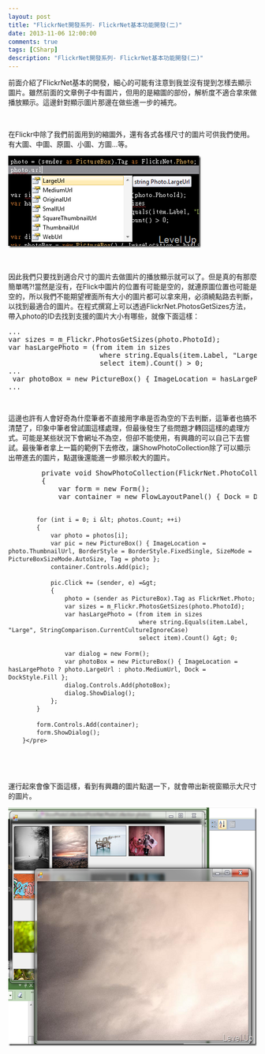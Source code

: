 ```yaml
---
layout: post
title: "FlickrNet開發系列- FlickrNet基本功能開發(二)"
date: 2013-11-06 12:00:00
comments: true
tags: [CSharp]
description: "FlickrNet開發系列- FlickrNet基本功能開發(二)"
---
```

<p>
	前面介紹了FlickrNet基本的開發，細心的可能有注意到我並沒有提到怎樣去顯示圖片。雖然前面的文章例子中有圖片，但用的是縮圖的部份，解析度不適合拿來做播放顯示。這邊針對顯示圖片那邊在做些進一步的補充。</p>
<p>
	 </p>
<p>
	在Flickr中除了我們前面用到的縮圖外，還有各式各樣尺寸的圖片可供我們使用。有大圖、中圖、原圖、小圖、方圖...等。</p>
<p>
	<img alt="image" border="0" height="187" src="\images\posts\fa4d2166-577d-4ec8-90be-987aa4106b10\image_thumb_1.png" style="border-bottom: 0px; border-left: 0px; border-top: 0px; border-right: 0px" width="391" /></p>
<p>
	 </p>
<p>
	因此我們只要找到適合尺寸的圖片去做圖片的播放顯示就可以了。但是真的有那麼簡單嗎?!當然是沒有，在Flick中圖片的位置有可能是空的，就連原圖位置也可能是空的，所以我們不能期望裡面所有大小的圖片都可以拿來用，必須繞點路去判斷，以找到最適合的圖片。在程式撰寫上可以透過FlickrNet.PhotosGetSizes方法，帶入photo的ID去找到支援的圖片大小有哪些，就像下面這樣：</p>
<div class="wlWriterSmartContent" id="scid:812469c5-0cb0-4c63-8c15-c81123a09de7:3a3b4d0d-da93-4915-a2e3-8a1e8d746e34" style="padding-bottom: 0px; margin: 0px; padding-left: 0px; padding-right: 0px; display: inline; float: none; padding-top: 0px">
	<pre class="c#" name="code">
...
var sizes = m_Flickr.PhotosGetSizes(photo.PhotoId);
var hasLargePhoto = (from item in sizes
                      where string.Equals(item.Label, "Large", StringComparison.CurrentCultureIgnoreCase)
                      select item).Count() &gt; 0;
...                   
 var photoBox = new PictureBox() { ImageLocation = hasLargePhoto ? photo.LargeUrl : photo.MediumUrl, Dock = DockStyle.Fill };
...                    </pre>
</div>
<p>
	 </p>
<p>
	這邊也許有人會好奇為什麼筆者不直接用字串是否為空的下去判斷，這筆者也搞不清楚了，印象中筆者曾試圖這樣處理，但最後發生了些問題才轉回這樣的處理方式。可能是某些狀況下會網址不為空，但卻不能使用，有興趣的可以自己下去嘗試。最後筆者拿上一篇的範例下去修改，讓ShowPhotoCollection除了可以顯示出帶進去的圖片，點選後還能進一步顯示較大的圖片。</p>
<div class="wlWriterSmartContent" id="scid:812469c5-0cb0-4c63-8c15-c81123a09de7:631bd565-9933-4567-ad2d-86a958b01072" style="padding-bottom: 0px; margin: 0px; padding-left: 0px; padding-right: 0px; display: inline; float: none; padding-top: 0px">
	<pre class="c#" name="code">
        private void ShowPhotoCollection(FlickrNet.PhotoCollection photos)
        {
            var form = new Form();
            var container = new FlowLayoutPanel() { Dock = DockStyle.Fill };

            for (int i = 0; i &lt; photos.Count; ++i)
            {
                var photo = photos[i];
                var pic = new PictureBox() { ImageLocation = photo.ThumbnailUrl, BorderStyle = BorderStyle.FixedSingle, SizeMode = PictureBoxSizeMode.AutoSize, Tag = photo };
                container.Controls.Add(pic);

                pic.Click += (sender, e) =&gt;
                {
                    photo = (sender as PictureBox).Tag as FlickrNet.Photo;
                    var sizes = m_Flickr.PhotosGetSizes(photo.PhotoId);
                    var hasLargePhoto = (from item in sizes
                                         where string.Equals(item.Label, "Large", StringComparison.CurrentCultureIgnoreCase)
                                         select item).Count() &gt; 0;
                    
                    var dialog = new Form();
                    var photoBox = new PictureBox() { ImageLocation = hasLargePhoto ? photo.LargeUrl : photo.MediumUrl, Dock = DockStyle.Fill };
                    dialog.Controls.Add(photoBox);
                    dialog.ShowDialog();
                };
            }

            form.Controls.Add(container);
            form.ShowDialog();
        }</pre>
</div>
<p>
	 </p>
<p>
	運行起來會像下面這樣，看到有興趣的圖片點選一下，就會帶出新視窗顯示大尺寸的圖片。</p>
<p>
	<img alt="image" border="0" height="484" src="\images\posts\fa4d2166-577d-4ec8-90be-987aa4106b10\image_thumb.png" style="border-bottom: 0px; border-left: 0px; border-top: 0px; border-right: 0px" width="630" /></p>
